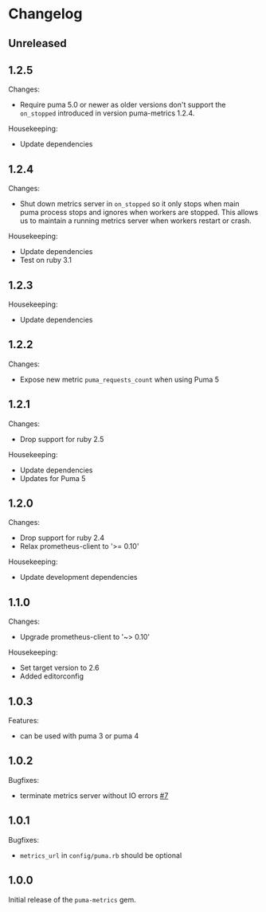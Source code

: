 # Changelog

## Unreleased

## 1.2.5

Changes:
- Require puma 5.0 or newer as older versions don't support the `on_stopped` introduced in version puma-metrics 1.2.4.

Housekeeping:
- Update dependencies

## 1.2.4

Changes:
- Shut down metrics server in `on_stopped` so it only stops when main puma process stops and ignores when workers are
  stopped. This allows us to maintain a running metrics server when workers restart or crash.

Housekeeping:
- Update dependencies
- Test on ruby 3.1

## 1.2.3

Housekeeping:
- Update dependencies

## 1.2.2

Changes:
- Expose new metric `puma_requests_count` when using Puma 5

## 1.2.1

Changes:
- Drop support for ruby 2.5

Housekeeping:
- Update dependencies
- Updates for Puma 5

## 1.2.0

Changes:
- Drop support for ruby 2.4
- Relax prometheus-client to '>= 0.10'

Housekeeping:
- Update development dependencies

## 1.1.0

Changes:
- Upgrade prometheus-client to '~> 0.10'

Housekeeping:
- Set target version to 2.6
- Added editorconfig

## 1.0.3

Features:
- can be used with puma 3 or puma 4

## 1.0.2

Bugfixes:
- terminate metrics server without IO errors [#7](https://github.com/harmjanblok/puma-metrics/pull/7)

## 1.0.1

Bugfixes:
- `metrics_url` in `config/puma.rb` should be optional

## 1.0.0

Initial release of the `puma-metrics` gem.
